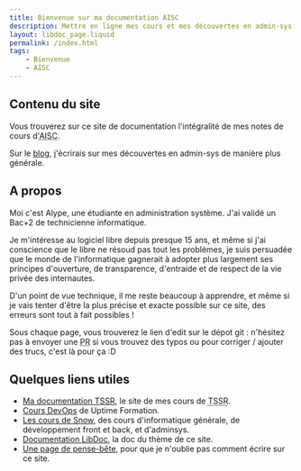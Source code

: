 ```yaml
---
title: Bienvenue sur ma documentation AISC
description: Mettre en ligne mes cours et mes découvertes en admin-sys
layout: libdoc_page.liquid
permalink: /index.html
tags:
    - Bienvenue
    - AISC
---
```


## Contenu du site

Vous trouverez sur ce site de documentation l'intégralité de mes notes de cours d'<abbr title="Administration d'Infrastructure Sécurisée & Cloud">AISC</abbr>.

Sur le [blog](/posts/), j'écrirais sur mes découvertes en admin-sys de manière plus générale.

## A propos

Moi c'est Alype, une étudiante en administration système. J'ai validé un Bac+2 de technicienne informatique.

Je m'intéresse au logiciel libre depuis presque 15 ans, et même si j'ai conscience que le libre ne résoud pas tout les problèmes, je suis persuadée que le monde de l'informatique gagnerait à adopter plus largement ses principes d'ouverture, de transparence, d'entraide et de respect de la vie privée des internautes.

D'un point de vue technique, il me reste beaucoup à apprendre, et même si je vais tenter d'être la plus précise et exacte possible sur ce site, des erreurs sont tout à fait possibles !

Sous chaque page, vous trouverez le lien d'edit sur le dépot git : n'hésitez pas à envoyer une <abbr title="Pull Request">PR</abbr> si vous trouvez des typos ou pour corriger / ajouter des trucs, c'est là pour ça :D

## Quelques liens utiles

- [Ma documentation TSSR](https://tssr.vercel.app), le site de mes cours de <abbr title="Technicien Supérieur Système et Réseau">TSSR</abbr>.
- [Cours DevOps](https://supports.uptime-formation.fr/) de Uptime Formation.
- [Les cours de Snow](https://snowcode.ovh/index-syntheses/), des cours d'informatique générale, de développement front et back, et d'adminsys.
- [Documentation LibDoc](https://eleventy-libdoc.netlify.app), la doc du thème de ce site.
- [Une page de pense-bête](/codes/), pour que je n'oublie pas comment écrire sur ce site.
